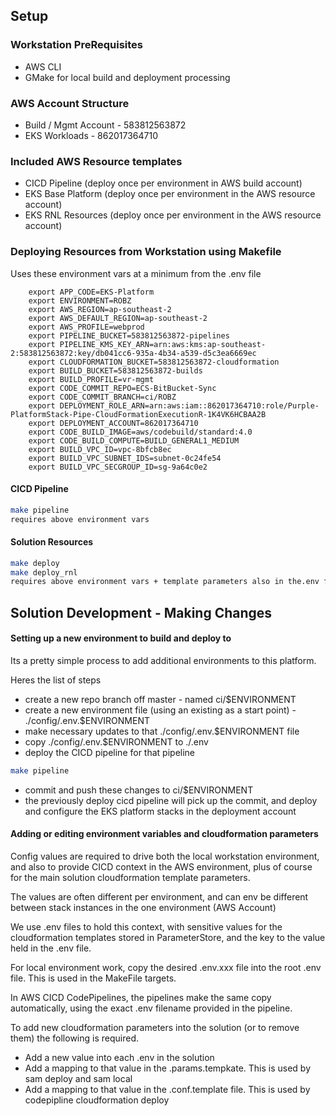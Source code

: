 ## Setup
### Workstation PreRequisites
- AWS CLI
- GMake for local build and deployment processing

### AWS Account Structure
- Build / Mgmt Account - 583812563872
- EKS Workloads - 862017364710

### Included AWS Resource templates
- CICD Pipeline (deploy once per environment in AWS build account)
- EKS Base Platform (deploy once per environment in the AWS resource account)
- EKS RNL Resources (deploy once per environment in the AWS resource account)

### Deploying Resources from Workstation using Makefile

Uses these environment vars at a minimum from the .env file
```
    export APP_CODE=EKS-Platform
    export ENVIRONMENT=ROBZ
    export AWS_REGION=ap-southeast-2
    export AWS_DEFAULT_REGION=ap-southeast-2
    export AWS_PROFILE=webprod
    export PIPELINE_BUCKET=583812563872-pipelines
    export PIPELINE_KMS_KEY_ARN=arn:aws:kms:ap-southeast-2:583812563872:key/db041cc6-935a-4b34-a539-d5c3ea6669ec
    export CLOUDFORMATION_BUCKET=583812563872-cloudformation
    export BUILD_BUCKET=583812563872-builds
    export BUILD_PROFILE=vr-mgmt
    export CODE_COMMIT_REPO=ECS-BitBucket-Sync
    export CODE_COMMIT_BRANCH=ci/ROBZ
    export DEPLOYMENT_ROLE_ARN=arn:aws:iam::862017364710:role/Purple-PlatformStack-Pipe-CloudFormationExecutionR-1K4VK6HCBAA2B
    export DEPLOYMENT_ACCOUNT=862017364710
    export CODE_BUILD_IMAGE=aws/codebuild/standard:4.0
    export CODE_BUILD_COMPUTE=BUILD_GENERAL1_MEDIUM
    export BUILD_VPC_ID=vpc-8bfcb8ec
    export BUILD_VPC_SUBNET_IDS=subnet-0c24fe54
    export BUILD_VPC_SECGROUP_ID=sg-9a64c0e2
```

#### CICD Pipeline
```bash
make pipeline
requires above environment vars
```
#### Solution Resources
```bash
make deploy
make deploy_rnl
requires above environment vars + template parameters also in the.env file
```

## Solution Development - Making Changes

#### Setting up a new environment to build and deploy to

Its a pretty simple process to add additional environments to this platform.

Heres the list of steps

- create a new repo branch off master - named ci/$ENVIRONMENT
- create a new environment file (using an existing as a start point) - ./config/.env.$ENVIRONMENT
- make necessary updates to that ./config/.env.$ENVIRONMENT file
- copy ./config/.env.$ENVIRONMENT to ./.env
- deploy the CICD pipeline for that pipeline
```bash
make pipeline
```
- commit and push these changes to ci/$ENVIRONMENT
- the previously deploy cicd pipeline will pick up the commit, and deploy and configure the EKS platform stacks in the deployment account

#### Adding or editing environment variables and cloudformation parameters

Config values are required to drive both the local workstation environment, and also to provide CICD context in the AWS environment, plus of course for the main solution cloudformation template parameters. 

The values are often different per environment, and can env be different between stack instances in the one environment (AWS Account)

We use .env files to hold this context, with sensitive values for the cloudformation templates stored in ParameterStore, and the key to the value held in the .env file.

For local environment work, copy the desired .env.xxx file into the root .env file. This is used in the MakeFile targets.

In AWS CICD CodePipelines, the pipelines make the same copy automatically, using the exact .env filename provided in the pipeline. 

To add new cloudformation parameters into the solution (or to remove them) the following is required.
- Add a new value into each .env in the solution
- Add a mapping to that value in the .params.tempkate. This is used by sam deploy and sam local
- Add a mapping to that value in the .conf.template file. This is used by codepipline cloudformation deploy

